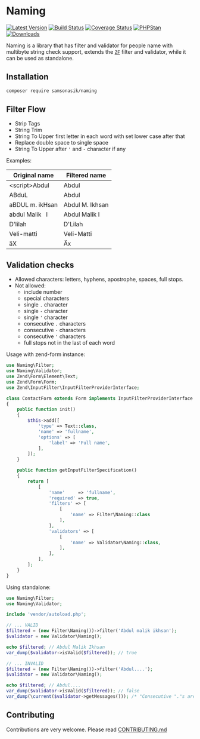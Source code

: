 Naming
======

[![Latest Version](https://img.shields.io/github/release/samsonasik/Naming.svg?style=flat-square)](https://github.com/samsonasik/Naming/releases)
[![Build Status](https://travis-ci.org/samsonasik/Naming.svg?branch=master)](https://travis-ci.org/samsonasik/Naming)
[![Coverage Status](https://coveralls.io/repos/github/samsonasik/Naming/badge.svg?branch=master)](https://coveralls.io/github/samsonasik/Naming?branch=master)
[![PHPStan](https://img.shields.io/badge/style-level%20max-brightgreen.svg?style=flat-square&label=phpstan)](https://github.com/phpstan/phpstan)
[![Downloads](https://img.shields.io/packagist/dt/samsonasik/naming.svg?style=flat-square)](https://packagist.org/packages/samsonasik/naming)

Naming is a library that has filter and validator for people name with multibyte string check support, extends the [`ZF`](https://framework.zend.com/) filter and validator, while it can be used as standalone.

Installation
------------

```sh
composer require samsonasik/naming
```

Filter Flow
-----------

- Strip Tags
- String Trim
- String To Upper first letter in each word with set lower case after that
- Replace double space to single space
- String To Upper after `'` and `-` character if any

Examples:

| Original name                    | Filtered name
|----------------------------------|-----------------
| \<script>Abdul                    | Abdul
| ABduL                            | Abdul
| aBDUL m. ikHsan                  | Abdul M. Ikhsan
| abdul Malik&nbsp;&nbsp;&nbsp;I   | Abdul Malik I
| D'lilah                          | D'Lilah
| Veli-matti                       | Veli-Matti
| äX                               | Äx

Validation checks
-----------------

- Allowed characters: letters, hyphens, apostrophe, spaces, full stops.
- Not allowed:
   - include number
   - special characters
   - single `.` character
   - single `-` character
   - single `'` character
   - consecutive `.` characters
   - consecutive `-` characters
   - consecutive `'` characters
   - full stops not in the last of each word

Usage with zend-form instance:

```php
use Naming\Filter;
use Naming\Validator;
use Zend\Form\Element\Text;
use Zend\Form\Form;
use Zend\InputFilter\InputFilterProviderInterface;

class ContactForm extends Form implements InputFilterProviderInterface
{
    public function init()
    {
        $this->add([
            'type' => Text::class,
            'name' => 'fullname',
            'options' => [
                'label' => 'Full name',
            ],
        ]);
    }

    public function getInputFilterSpecification()
    {
        return [
            [
                'name'     => 'fullname',
                'required' => true,
                'filters' => [
                    [
                        'name' => Filter\Naming::class
                    ],
                ],
                'validators' => [
                    [
                        'name' => Validator\Naming::class,
                    ],
                ],
            ],
        ];
    }
}
```

Using standalone:

```php
use Naming\Filter;
use Naming\Validator;

include 'vendor/autoload.php';

// ... VALID
$filtered = (new Filter\Naming())->filter('Abdul malik ikhsan');
$validator = new Validator\Naming();

echo $filtered; // Abdul Malik Ikhsan
var_dump($validator->isValid($filtered)); // true

// ... INVALID
$filtered = (new Filter\Naming())->filter('Abdul....');
$validator = new Validator\Naming();

echo $filtered; // Abdul....
var_dump($validator->isValid($filtered)); // false
var_dump(\current($validator->getMessages())); /* "Consecutive "."s are not allowed" */
```

Contributing
------------
Contributions are very welcome. Please read [CONTRIBUTING.md](https://github.com/samsonasik/Naming/blob/master/CONTRIBUTING.md)